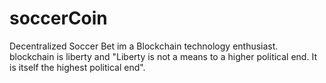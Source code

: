 # soccerCoin
Decentralized Soccer Bet 
im a Blockchain technology enthusiast.
blockchain is liberty and
"Liberty is not a means to a higher political end. It is itself the highest political end".
